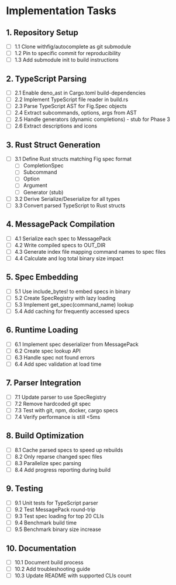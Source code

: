 # Implementation Tasks

## 1. Repository Setup

- [ ] 1.1 Clone withfig/autocomplete as git submodule
- [ ] 1.2 Pin to specific commit for reproducibility
- [ ] 1.3 Add submodule init to build instructions

## 2. TypeScript Parsing

- [ ] 2.1 Enable deno_ast in Cargo.toml build-dependencies
- [ ] 2.2 Implement TypeScript file reader in build.rs
- [ ] 2.3 Parse TypeScript AST for Fig.Spec objects
- [ ] 2.4 Extract subcommands, options, args from AST
- [ ] 2.5 Handle generators (dynamic completions) - stub for Phase 3
- [ ] 2.6 Extract descriptions and icons

## 3. Rust Struct Generation

- [ ] 3.1 Define Rust structs matching Fig spec format
  - [ ] CompletionSpec
  - [ ] Subcommand
  - [ ] Option
  - [ ] Argument
  - [ ] Generator (stub)
- [ ] 3.2 Derive Serialize/Deserialize for all types
- [ ] 3.3 Convert parsed TypeScript to Rust structs

## 4. MessagePack Compilation

- [ ] 4.1 Serialize each spec to MessagePack
- [ ] 4.2 Write compiled specs to OUT_DIR
- [ ] 4.3 Generate index file mapping command names to spec files
- [ ] 4.4 Calculate and log total binary size impact

## 5. Spec Embedding

- [ ] 5.1 Use include_bytes! to embed specs in binary
- [ ] 5.2 Create SpecRegistry with lazy loading
- [ ] 5.3 Implement get_spec(command_name) lookup
- [ ] 5.4 Add caching for frequently accessed specs

## 6. Runtime Loading

- [ ] 6.1 Implement spec deserializer from MessagePack
- [ ] 6.2 Create spec lookup API
- [ ] 6.3 Handle spec not found errors
- [ ] 6.4 Add spec validation at load time

## 7. Parser Integration

- [ ] 7.1 Update parser to use SpecRegistry
- [ ] 7.2 Remove hardcoded git spec
- [ ] 7.3 Test with git, npm, docker, cargo specs
- [ ] 7.4 Verify performance is still <5ms

## 8. Build Optimization

- [ ] 8.1 Cache parsed specs to speed up rebuilds
- [ ] 8.2 Only reparse changed spec files
- [ ] 8.3 Parallelize spec parsing
- [ ] 8.4 Add progress reporting during build

## 9. Testing

- [ ] 9.1 Unit tests for TypeScript parser
- [ ] 9.2 Test MessagePack round-trip
- [ ] 9.3 Test spec loading for top 20 CLIs
- [ ] 9.4 Benchmark build time
- [ ] 9.5 Benchmark binary size increase

## 10. Documentation

- [ ] 10.1 Document build process
- [ ] 10.2 Add troubleshooting guide
- [ ] 10.3 Update README with supported CLIs count
